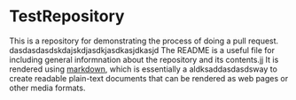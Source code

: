 # TestRepository

This is a repository for demonstrating the process of doing a pull request.
dasdasdasdskdajskdjasdkjasdkasjdkasjd
The README is a useful file for including general informnation about the repository and its contents.jj
It is rendered using [markdown](https://daringfireball.net/projects/markdown/), which is essentially a
aldksaddasdasdsway to create readable plain-text documents that can be rendered as web pages or other media formats.
